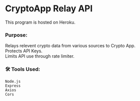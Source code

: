 
# CryptoApp Relay API

This program is hosted on Heroku.

### Purpose: <br> 
Relays relevent crypto data from various sources to Crypto App. <br>
Protects API Keys. <br>
Limits API use through rate limiter. <br>
         
### 🛠️ Tools Used:
    Node.js
    Express
    Axios
    Cors
  
  
